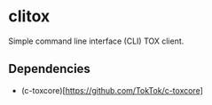 # clitox

Simple command line interface (CLI) TOX client.

## Dependencies

- (c-toxcore)[https://github.com/TokTok/c-toxcore]

